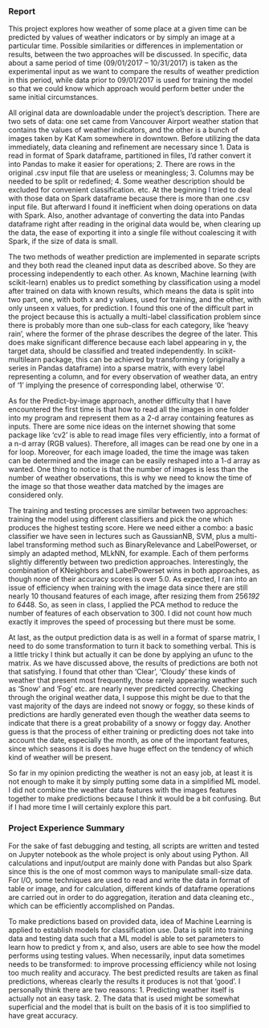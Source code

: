 ### Report

This project explores how weather of some place at a given time can be predicted by values of weather indicators or by simply an image at a particular time. Possible similarities or differences in implementation or results, between the two approaches will be discussed. In specific, data about a same period of time (09/01/2017 – 10/31/2017) is taken as the experimental input as we want to compare the results of weather prediction in this period, while data prior to 09/01/2017 is used for training the model so that we could know which approach would perform better under the same initial circumstances.

All original data are downloadable under the project’s description. There are two sets of data: one set came from Vancouver Airport weather station that contains the values of weather indicators, and the other is a bunch of images taken by Kat Kam somewhere in downtown. Before utilizing the data immediately, data cleaning and refinement are necessary since 1. Data is read in format of Spark dataframe, partitioned in files, I’d rather convert it into Pandas to make it easier for operations; 2. There are rows in the original .csv input file that are useless or meaningless; 3. Columns may be needed to be split or redefined; 4. Some weather description should be excluded for convenient classification. etc. At the beginning I tried to deal with those data on Spark dataframe because there is more than one .csv input file. But afterward I found it inefficient when doing operations on data with Spark. Also, another advantage of converting the data into Pandas dataframe right after reading in the original data would be, when clearing up the data, the ease of exporting it into a single file without coalescing it with Spark, if the size of data is small.

The two methods of weather prediction are implemented in separate scripts and they both read the cleaned input data as described above. So they are processing independently to each other. As known, Machine learning (with scikit-learn) enables us to predict something by classification using a model after trained on data with known results, which means the data is split into two part, one, with both x and y values, used for training, and the other, with only unseen x values, for prediction. I found this one of the difficult part in the project because this is actually a multi-label classification problem since there is probably more than one sub-class for each category, like ‘heavy rain’, where the former of the phrase describes the degree of the later. This does make significant difference because each label appearing in y, the target data, should be classified and treated independently. In scikit-multilearn package, this can be achieved by transforming y (originally a series in Pandas dataframe) into a sparse matrix, with every label representing a column, and for every observation of weather data, an entry of ‘1’ implying the presence of corresponding label, otherwise ‘0’.

As for the Predict-by-image approach, another difficulty that I have encountered the first time is that how to read all the images in one folder into my program and represent them as a 2-d array containing features as inputs. There are some nice ideas on the internet showing that some package like ‘cv2’ is able to read image files very efficiently, into a format of a n-d array (RGB values). Therefore, all images can be read one by one in a for loop. Moreover, for each image loaded, the time the image was taken can be determined and the image can be easily reshaped into a 1-d array as wanted. One thing to notice is that the number of images is less than the number of weather observations, this is why we need to know the time of the image so that those weather data matched by the images are considered only.

The training and testing processes are similar between two approaches: training the model using different classifiers and pick the one which produces the highest testing score. Here we need either a combo: a basic classifier we have seen in lectures such as GaussianNB, SVM, plus a multi-label transforming method such as BinaryRelevance and LabelPowerset, or simply an adapted method, MLkNN, for example. Each of them performs slightly differently between two prediction approaches. Interestingly, the combination of KNeighbors and LabelPowerset wins in both approaches, as though none of their accuracy scores is over 5.0. As expected, I ran into an issue of efficiency when training with the image data since there are still nearly 10 thousand features of each image, after resizing them from 256*192 to 64*48. So, as seen in class, I applied the PCA method to reduce the number of features of each observation to 300. I did not count how much exactly it improves the speed of processing but there must be some.

At last, as the output prediction data is as well in a format of sparse matrix, I need to do some transformation to turn it back to something verbal. This is a little tricky I think but actually it can be done by applying an ufunc to the matrix. As we have discussed above, the results of predictions are both not that satisfying. I found that other than ‘Clear’, ‘Cloudy’ these kinds of weather that present most frequently, those rarely appearing weather such as ‘Snow’ and ‘Fog’ etc. are nearly never predicted correctly. Checking through the original weather data, I suppose this might be due to that the vast majority of the days are indeed not snowy or foggy, so these kinds of predictions are hardly generated even though the weather data seems to indicate that there is a great probability of a snowy or foggy day. Another guess is that the process of either training or predicting does not take into account the date, especially the month, as one of the important features, since which seasons it is does have huge effect on the tendency of which kind of weather will be present.

So far in my opinion predicting the weather is not an easy job, at least it is not enough to make it by simply putting some data in a simplified ML model. I did not combine the weather data features with the images features together to make predictions because I think it would be a bit confusing. But if I had more time I will certainly explore this part.

### Project Experience Summary

For the sake of fast debugging and testing, all scripts are written and tested on Jupyter notebook as the whole project is only about using Python. All calculations and input/output are mainly done with Pandas but also Spark since this is the one of most common ways to manipulate small-size data. For I/O, some techniques are used to read and write the data in format of table or image, and for calculation, different kinds of dataframe operations are carried out in order to do aggregation, iteration and data cleaning etc., which can be efficiently accomplished on Pandas.

To make predictions based on provided data, idea of Machine Learning is applied to establish models for classification use. Data is split into training data and testing data such that a ML model is able to set parameters to learn how to predict y from x, and also, users are able to see how the model performs using testing values. When necessarily, input data sometimes needs to be transformed: to improve processing efficiency while not losing too much reality and accuracy. The best predicted results are taken as final predictions, whereas clearly the results it produces is not that ‘good’. I personally think there are two reasons: 1. Predicting weather itself is actually not an easy task. 2. The data that is used might be somewhat superficial and the model that is built on the basis of it is too simplified to have great accuracy.
